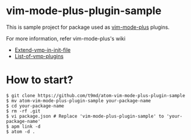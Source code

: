 # vim-mode-plus-plugin-sample

This is sample project for package used as [vim-mode-plus](https://atom.io/packages/vim-mode-plus) plugins.

For more information, refer vim-mode-plus's wiki
- [Extend-vmp-in-init-file](https://github.com/t9md/atom-vim-mode-plus/wiki/Extend-vmp-in-init-file)
- [List-of-vmp-plugins](https://github.com/t9md/atom-vim-mode-plus/wiki/List-of-vmp-plugins)

# How to start?

```
$ git clone https://github.com/t9md/atom-vim-mode-plus-plugin-sample
$ mv atom-vim-mode-plus-plugin-sample your-package-name
$ cd your-package-name
$ rm -rf .git
$ vi package.json # Replace 'vim-mode-plus-plugin-sample' to 'your-package-name'
$ apm link -d
$ atom -d .
```
